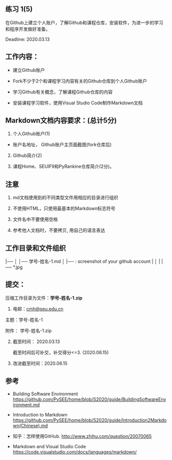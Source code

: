 ## 练习 1(5)

 在Github上建立个人账户，了解Github和课程仓库，安装软件，为进一步的学习和程序开发做好准备。

Deadline: 2020.03.13

## 工作内容：

* 建立Github账户

* Fork不少于2个和课程学习内容有关的Github仓库到个人Github账户

* 学习Github有关概念，了解课程Github仓库的内容

*  安装课程学习软件，使用Visual Studio Code制作Markdown文档

## Markdown文档内容要求：(总计5分)
    
1. 个人Github账户(1)

  * 账户名地址， Github账户主页面截图(fork仓库后)

2. Github简介(2)

3. 课程Home、SEUIF9和PyRankine仓库简介(2分)。

## 注意

1. md文档使用到的不同类型文件用相应的目录进行组织

2. 不使用HTML，只使用最基本的Markdown标志符号

3. 文件名中不要使用空格

4. 参考他人文档时，不要拷贝, 用自己的语言表达

## 工作目录和文件组织

|── <P1>
     │ 
     │── 学号-姓名-1.md
     │
     |── <img>: screenshot of your github account
     |       │
     |       |── *.jpg 
  

## 提交：

压缩工作目录为文件：**学号-姓名-1.zip**

1. 电邮：cmh@seu.edu.cn

主题：学号-姓名-1

附件： 学号-姓名-1.zip

2. 截至时间： 2020.03.13
   
   截至时间后可补交，补交得分<=3. (2020.06.15)

3. 改进截至时间：2020.06.15


## 参考

* Building Software Environment https://github.com/PySEE/home/blob/S2020/guide/BuildingSoftwareEnvironment.md

* Introduction to Markdown https://github.com/PySEE/home/blob/S2020/guide/Introduction2Markdown(Chinese).md

* 知乎：怎样使用GitHub. http://www.zhihu.com/question/20070065

* Markdown and Visual Studio Code https://code.visualstudio.com/docs/languages/markdown/